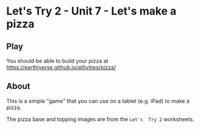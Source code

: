# Let's Try 2 - Unit 7 - Let's make a pizza

## Play

You should be able to build your pizza at https://earthiverse.github.io/altivities/pizza/

## About

This is a simple "game" that you can use on a tablet (e.g. iPad) to make a pizza.

The pizza base and topping images are from the `Let's  Try 2` worksheets.
